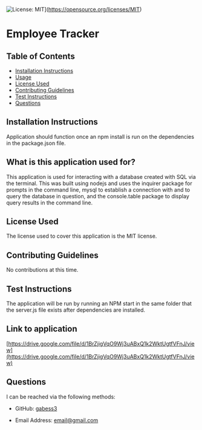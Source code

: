 
  
  ![License: MIT](https://img.shields.io/badge/License-MIT-yellow.svg)](https://opensource.org/licenses/MIT)  

  # Employee Tracker



  ## Table of Contents  

  * [Installation Instructions](#installation-instructions)  
  * [Usage](#what-is-this-application-used-for)  
  * [License Used](#license-used)  
  * [Contributing Guidelines](#contributing-guidelines)  
  * [Test Instructions](#test-instructions)  
  * [Questions](#questions)  


  ## Installation Instructions   

  Application should function once an npm install is run on the dependencies in the package.json file.


  ## What is this application used for?  

  This application is used for interacting with a database created with SQL via the terminal. This was built using nodejs and uses the inquirer package for prompts in the command line, mysql to establish a connection with and to query the database in question, and the console.table package to display query results in the command line.   


  ## License Used  

  The license used to cover this application is the MIT license.  


  ## Contributing Guidelines 

  No contributions at this time.   

  ## Test Instructions 


  The application will be run by running an NPM start in the same folder that the server.js file exists after dependencies are installed.   


  ## Link to application

  [https://drive.google.com/file/d/1BrZjigVqO9Wj3uABxQ1k2WktUgtfVFnJ/view](https://drive.google.com/file/d/1BrZjigVqO9Wj3uABxQ1k2WktUgtfVFnJ/view)

  ## Questions  

  I can be reached via the following methods:

  * GitHub: [gabess3](https://github.com/gabess3)  

  * Email Address: email@gmail.com    


